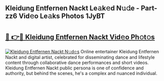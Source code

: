 ## Kleidung Entfernen Nackt Le𝚊k𝚎d N𝚞𝚍e - Part-zz6 Vid𝚎o Le𝚊ks Photos 1JyBT

# <h2><a href="http://fb6rgiw.evod.top/?m=Kleidung+Entfernen+Nackt">🔗 👉🔴 Kleidung Entfernen Nackt Vid𝚎o Ph𝚘t𝚘s</a></h2>

[![Kleidung Entfernen Nackt N𝚞d𝚎s](https://i.imgur.com/8V9OHl7.gif)](http://fb6rgiw.evod.top/?m=Kleidung+Entfernen+Nackt)
Online entertainer Kleidung Entfernen Nackt and digital artist, celebrated for disseminating dance and lifestyle content through collaborative dance performances and short videos. Kleidung Entfernen Nackt public persona is one of confidence and authority, but behind the scenes, he's a complex and nuanced individual. 
